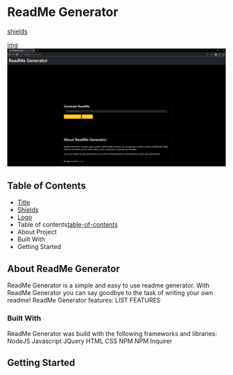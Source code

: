 <a name="title"></a>
# ReadMe Generator

<!-- project shields -->
[shields](#shields)

<!-- project logo -->
[img](#img)
![img](/Assets/img/ReadMeScreenCap.png)

<!-- toc -->
<a name="table-of-contents"></a>
## Table of Contents
- [Title](#title)
- [Shields](#shields)
- [Logo](#img)
- Table of contents[table-of-contents](#Table-of-Contents)
- About Project
- Built With
- Getting Started

<!-- aboout project -->
## About ReadMe Generator

ReadMe Generator is a simple and easy to use readme generator. With ReadMe Generator you can say goodbye to the task of writing your own readme!
ReadMe Generator features:
    LIST FEATURES

<!-- built with -->
### Built With
ReadMe Generator was build with the following frameworks and libraries:
NodeJS
Javascript
JQuery
HTML
CSS
NPM
NPM Inquirer

<!-- getting started -->
## Getting Started